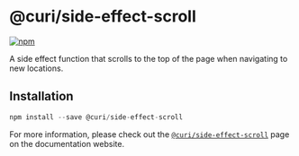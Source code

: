 # @curi/side-effect-scroll

[![npm][badge]][npm-link]

[badge]: https://img.shields.io/npm/v/@curi/side-effect-scroll.svg
[npm-link]: https://npmjs.com/package/@curi/side-effect-scroll

A side effect function that scrolls to the top of the page when navigating to new locations.

## Installation

```js
npm install --save @curi/side-effect-scroll
```

For more information, please check out the [`@curi/side-effect-scroll`](https://curi.js.org/curi/packages/@curi/side-effect-scroll) page on the documentation website.
